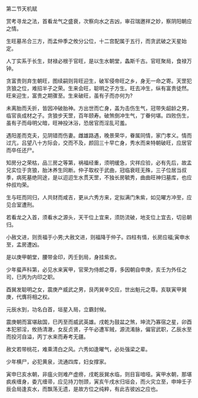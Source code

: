 第二节天机赋

赏考寻龙之法，首看龙气之盛衰，次察向水之吉凶，审召瑞邀祥之妙，察阴阳朝应之情。

生旺墓吊合三方，而孟仲季之攸分公位，十二宫配属于五行，而贪武破之天星始定。

人丁实系于长生，财禄必根于官旺，是以生水朝堂，螽斯千古。官旺聚局，食禄万钟。

贪富贵则弃生朝旺，图续嗣则背旺迎生，破军侵帝旺之乡，身无一命之寄。天罡犯贪狼之位，难招半子之荣。生来会旺，聪明之子方生。旺去冲生，纵有富贵徒然。旺来迎生，富贵之期骤至。生来破旺，虽有子而亦何为?

未离胎而夭折，皆因冲破胎神。方出世而亡身，盖为击伤生气，冠带失龆龄之男，临官丧成材之子。贪狼步天罡，百年颐寿。破煞倒冲生气，丁眷何堪。四败伤生，虽有子而母明父暗，旺神投沐浴，恐居官而淫乱可羞。

遇阳差而克夫，见阴错而伤妻。雌雄路遇，晚景荣华，眷属同情，家门孝义。情而过亢，吕望八十方际会，交而不及，颜回三十早亡身，秀水而来特朝破旺，应居官而卒任还尸。

知房分之荣枯，品三房之等第，祸福经重，须明缓急，灾祥应验，必有先后，故孟兄实位于贪狼，胎沐养生同断。仲子取权于武曲，冠临衰旺无殊，三子位居当叔季，病死墓绝同途，是以迢迢生水贯天罡，不独长房毓秀，曲曲旺神归墓库，也应仲叔均荣。

生与旺而同归，人共财而咸吉，更从六秀方来，定拟满门朱紫，如见曜方冲至，应见合室遭刑。

若看龙之入首，须看水之源头，天干位上宜来，须防流破，地支位上宜去，切忌朝归。

小赦文进，则贡福于小男;大赦文进，则福降于仲子。四柱有情，长房应福;寅申水至，孟房遭凶。

是以庚甲朝堂，腰带金印，丙壬到局，身挂紫衣。

少年蜚声科第，必见水来寅甲，官荣为侍郎之尊，多因朝自申庚，亥壬为外任之司，巳丙为内印之职。

酉巽发聪明之女，震庚产威武之男，艮丙巽辛交应，世出魁元之尊。亥联寅甲巽庚，代膺将相之权。

元辰水到，功名白首，垣星入局，立霸封候。

震庚朝而富堪敌国，巳丙至而威武英雄。戌乾为鼓盆之煞，坤流乃寡宿之星，卯酉本犯邪淫，攸扬清澈，女反贞贤，子午必遭军贼，源流淆脉，偏官武职，乙辰水至而投河自溢，丙丁水来而寿考无疆。

赦文若带桃花，难乘清白之风。六秀如逢曜气，必处强梁之辈。

少年横尸，必犯黄泉，流通四库，妇女撑家。

寅申巳亥水朝，非瘟火则难产虚痨，戌乾辰巽水临，则目盲喑哑。寅甲水朝，那堪疯疾缠身，委亢缠帚，应见持刀刎颈，寅亥午戌水归垣会，而火灾立至，申坤壬子辰会局逢亥水，而飘荡无遗，是故方位之纯粹，有此吉彼凶之应也。

